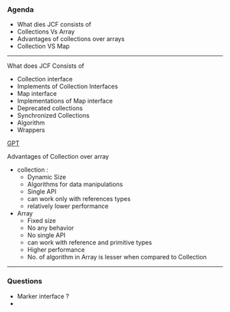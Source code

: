### Agenda

- What dies JCF consists of
- Collections Vs Array
- Advantages of collections over arrays
- Collection VS Map

---

What does JCF Consists of 


- Collection interface 
- Implements of Collection Interfaces
- Map interface 
- Implementations of Map interface 
- Deprecated collections 
- Synchronized Collections
- Algorithm
- Wrappers

[GPT](https://chatgpt.com/share/68791352-ee54-800d-ae28-aa97055d59ce)

Advantages of Collection over array
- collection :
    - Dynamic Size 
    - Algorithms for data manipulations
    - Single API
    - can work only with references types
    - relatively lower performance
- Array
    - Fixed size
    - No any behavior
    - No single API
    - can work with reference and primitive types
    - Higher performance
    - No. of algorithm in Array is lesser when compared to Collection
    
---
### Questions
- Marker interface ?
- 
